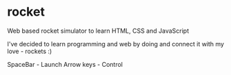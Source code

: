 # rocket
Web based rocket simulator to learn HTML, CSS and JavaScript

I've decided to learn programming and web by doing and connect it with my love - rockets :)

SpaceBar - Launch
Arrow keys - Control
